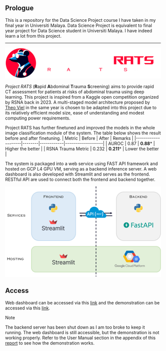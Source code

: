 ## Prologue
This is a repository for the Data Science Project course I have taken in my final year in Universiti Malaya. Data Science Project is equivalent to final year project for Data Science student in Universiti Malaya. I have indeed learn a lot from this project.

---

<p align="center">
  <img src="static/imgs/Logo_text_hor_sub_dark.png" width="520" alt="Project RATS Logo"/>
</p>

*Project RATS* (**R**apid **A**bdominal **T**rauma **S**creening) aims to provide rapid CT assessment for patients at risks of abdominal trauma using deep learning. This project is inspired from a Kaggle open competition organized by RSNA back in 2023. A multi-staged model architecture proposed by [Theo Viel](https://github.com/TheoViel/kaggle_rsna_abdominal_trauma/tree/cleaning) in the same year is chosen to be adapted into this project due to its relatively efficient model size, ease of understanding and modest computing power requirements.

Project RATS has further finetuned and improved the models in the whole image classification module of the system. The table below shows the result before and after finetuning.
| Metric             | Before | After      | Remarks           |
|--------------------|--------|------------|-------------------|
| AUROC              | 0.87   | **0.88***  | Higher the better |
| RSNA Trauma Metric | 0.232  | **0.211*** | Lower the better  |

The system is packaged into a web service using FAST API framework and hosted on GCP L4 GPU VM, serving as a backend inference server. A web dashboard is also developed with Streamlit and serves as the frontend. RESTful API are used to connect both the frontend and backend together. 

<p align="center">
  <img src="static/imgs/deployment-diagram.png" width="600" alt="Deployment Diagram"/>
</p>


## Access
Web dashboard can be accessed via this [link](project-rats.streamlit.app) and the demonstration can be accessed via this [link](project-rats.streamlit.vercel.app/Model_Lab).

> [!NOTE]
> The backend server has been shut down as I am too broke to keep it running. The web dashboard is still accessible, but the demonstration is not working properly. Refer to the User Manual section in the appendix of this [report](https://github.com/Programmer420-1/project-rats/blob/main/Final%20Report%20%26%20User%20Manual.pdf) to see how the demonstration works.
